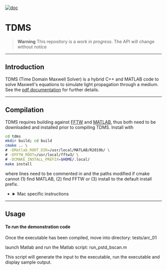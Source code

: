 [![doc](https://img.shields.io/badge/PDF-latest-orange.svg?style=flat)](https://github.com/UCL/TDMS/blob/gh-doc/masterdoc.pdf)
# TDMS

> **Warning**
> This repository is a _work in progress_. The API will change without notice

***
## Introduction

TDMS (Time Domain Maxwell Solver) is a hybrid C++ and MATLAB code to solve 
Maxwell's equations to simulate light propagation through a medium. See the 
[pdf documentation](https://github.com/UCL/TDMS/blob/gh-doc/masterdoc.pdf) for
further details.


***
## Compilation

TDMS requires building against [FFTW](https://www.fftw.org/) and 
[MATLAB](https://www.mathworks.com/products/matlab.html), thus both need to be
downloaded and installed prior to compiling TDMS. Install with

```bash
cd tdms
mkdir build; cd build
cmake .. \
# -DMatlab_ROOT_DIR=/usr/local/MATLAB/R2019b/ \
# -DFFTW_ROOT=/usr/local/fftw3/ \
# -DCMAKE_INSTALL_PREFIX=$HOME/.local/
make install
```
where lines need to be commented in and the paths modified if cmake cannot 
(1) find MATLAB, (2) find FFTW or (3) install to the default install prefix.

- <details>
    <summary>Mac specific instructions</summary>

    To compile on a Mac an x86 compiler with libraries for OpenMP are required,
    which can be installed using [brew](https://brew.sh/) with `brew install llvm` 
    then (optionally) set the following cmake arguments

    ```
    -DCMAKE_CXX_COMPILER=/Users/username/.local/homebrew/opt/llvm/bin/clang++
    -DOMP_ROOT=/Users/username/.local/homebrew/opt/llvm/
    -DCXX_ROOT=/Users/username/.local/homebrew/opt/llvm
    ```
  
    On an ARM Mac install the x86 version of brew with
    ```bash
    arch -x86_64 zsh  
    arch -x86_64 /bin/bash -c "$(curl -fsSL https://raw.githubusercontent.com/Homebrew/install/HEAD/install.sh)"
    arch -x86_64 /usr/local/bin/brew install llvm
    ```
</details>


***
## Usage

#### To run the demonstration code

Once the executable has been compiled, move into directory:
tests/arc_01

launch Matlab and run the Matlab script:
run_pstd_bscan.m

This script will generate the input to the executable, run the
executable and display sample output.
